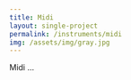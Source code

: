 ```yaml
---
title: Midi
layout: single-project
permalink: /instruments/midi
img: /assets/img/gray.jpg
---
```

Midi ...